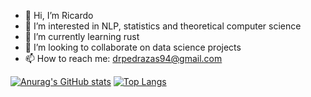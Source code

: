 - 👋 Hi, I’m Ricardo
- 👀 I’m interested in NLP, statistics and theoretical computer science
- 🌱 I’m currently learning rust
- 💞️ I’m looking to collaborate on data science projects
- 📫 How to reach me: drpedrazas94@gmail.com

[![Anurag's GitHub stats](https://github-readme-stats.vercel.app/api?username=drpedrazas)](https://github.com/drpedrazas/github-readme-stats)
[![Top Langs](https://github-readme-stats.vercel.app/api/top-langs/?username=drpedrazas)](https://github.com/drpedrazas/github-readme-stats)
<!---
drpedrazas/drpedrazas is a ✨ special ✨ repository because its `README.md` (this file) appears on your GitHub profile.
You can click the Preview link to take a look at your changes.
--->

